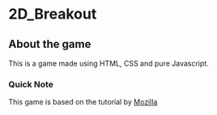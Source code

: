 # 2D_Breakout
## About the game
This is a game made using HTML, CSS and pure Javascript.

### Quick Note
This game is based on the tutorial by [Mozilla](https://developer.mozilla.org/en-US/docs/Games/Tutorials/2D_Breakout_game_pure_JavaScript)
